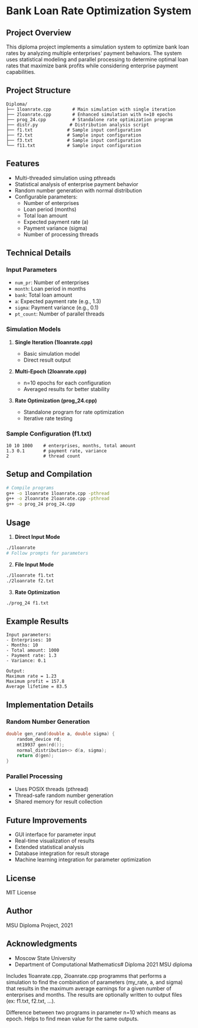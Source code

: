 # Bank Loan Rate Optimization System

## Project Overview

This diploma project implements a simulation system to optimize bank loan rates by analyzing multiple enterprises' payment behaviors. The system uses statistical modeling and parallel processing to determine optimal loan rates that maximize bank profits while considering enterprise payment capabilities.

## Project Structure

```
Diploma/
├── 1loanrate.cpp        # Main simulation with single iteration
├── 2loanrate.cpp        # Enhanced simulation with n=10 epochs
├── prog_24.cpp          # Standalone rate optimization program
├── distr.py            # Distribution analysis script
├── f1.txt             # Sample input configuration
├── f2.txt             # Sample input configuration
├── f3.txt             # Sample input configuration
└── f11.txt            # Sample input configuration
```

## Features

- Multi-threaded simulation using pthreads
- Statistical analysis of enterprise payment behavior
- Random number generation with normal distribution
- Configurable parameters:
  - Number of enterprises
  - Loan period (months)
  - Total loan amount
  - Expected payment rate (a)
  - Payment variance (sigma)
  - Number of processing threads

## Technical Details

### Input Parameters

- `num_pr`: Number of enterprises
- `month`: Loan period in months
- `bank`: Total loan amount
- `a`: Expected payment rate (e.g., 1.3)
- `sigma`: Payment variance (e.g., 0.1)
- `pt_count`: Number of parallel threads

### Simulation Models

1. **Single Iteration (1loanrate.cpp)**

   - Basic simulation model
   - Direct result output

2. **Multi-Epoch (2loanrate.cpp)**

   - n=10 epochs for each configuration
   - Averaged results for better stability

3. **Rate Optimization (prog_24.cpp)**
   - Standalone program for rate optimization
   - Iterative rate testing

### Sample Configuration (f1.txt)

```
10 10 1000    # enterprises, months, total amount
1.3 0.1       # payment rate, variance
2             # thread count
```

## Setup and Compilation

```bash
# Compile programs
g++ -o 1loanrate 1loanrate.cpp -pthread
g++ -o 2loanrate 2loanrate.cpp -pthread
g++ -o prog_24 prog_24.cpp
```

## Usage

1. **Direct Input Mode**

```bash
./1loanrate
# Follow prompts for parameters
```

2. **File Input Mode**

```bash
./1loanrate f1.txt
./2loanrate f2.txt
```

3. **Rate Optimization**

```bash
./prog_24 f1.txt
```

## Example Results

```
Input parameters:
- Enterprises: 10
- Months: 10
- Total amount: 1000
- Payment rate: 1.3
- Variance: 0.1

Output:
Maximum rate = 1.23
Maximum profit = 157.8
Average lifetime = 83.5
```

## Implementation Details

### Random Number Generation

```cpp
double gen_rand(double a, double sigma) {
    random_device rd;
    mt19937 gen(rd());
    normal_distribution<> d(a, sigma);
    return d(gen);
}
```

### Parallel Processing

- Uses POSIX threads (pthread)
- Thread-safe random number generation
- Shared memory for result collection

## Future Improvements

- GUI interface for parameter input
- Real-time visualization of results
- Extended statistical analysis
- Database integration for result storage
- Machine learning integration for parameter optimization

## License

MIT License

## Author

MSU Diploma Project, 2021

## Acknowledgments

- Moscow State University
- Department of Computational Mathematics# Diploma
  2021 MSU diploma

Includes 1loanrate.cpp, 2loanrate.cpp programms that performs a simulation to find the combination of parameters (my_rate, a, and sigma) that results in the maximum average earnings for a given number of enterprises and months. The results are optionally written to output files (ex: f1.txt, f2.txt, ...).

Difference between two programs in parameter n=10 which means as epoch. Helps to find mean value for the same outputs.
